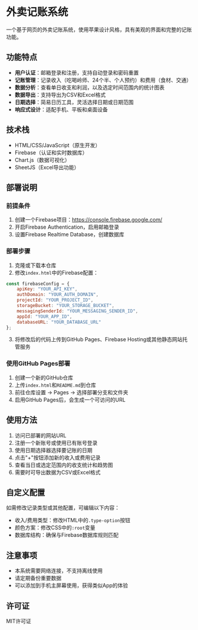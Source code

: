 # 外卖记账系统

一个基于网页的外卖记账系统，使用苹果设计风格，具有美观的界面和完整的记账功能。

## 功能特点

- **用户认证**：邮箱登录和注册，支持自动登录和密码重置
- **记账管理**：记录收入（吃喝岭师、24个半、个人预约）和费用（食材、交通）
- **数据分析**：查看单日收支和利润，以及选定时间范围内的统计图表
- **数据导出**：支持导出为CSV和Excel格式
- **日期选择**：简易日历工具，灵活选择日期或日期范围
- **响应式设计**：适配手机、平板和桌面设备

## 技术栈

- HTML/CSS/JavaScript（原生开发）
- Firebase（认证和实时数据库）
- Chart.js（数据可视化）
- SheetJS（Excel导出功能）

## 部署说明

### 前提条件

1. 创建一个Firebase项目：https://console.firebase.google.com/
2. 开启Firebase Authentication，启用邮箱登录
3. 设置Firebase Realtime Database，创建数据库

### 部署步骤

1. 克隆或下载本仓库
2. 修改`index.html`中的Firebase配置：

```javascript
const firebaseConfig = {
    apiKey: "YOUR_API_KEY",
    authDomain: "YOUR_AUTH_DOMAIN",
    projectId: "YOUR_PROJECT_ID",
    storageBucket: "YOUR_STORAGE_BUCKET",
    messagingSenderId: "YOUR_MESSAGING_SENDER_ID",
    appId: "YOUR_APP_ID",
    databaseURL: "YOUR_DATABASE_URL"
};
```

3. 将修改后的代码上传到GitHub Pages、Firebase Hosting或其他静态网站托管服务

### 使用GitHub Pages部署

1. 创建一个新的GitHub仓库
2. 上传`index.html`和`README.md`到仓库
3. 前往仓库设置 -> Pages -> 选择部署分支和文件夹
4. 启用GitHub Pages后，会生成一个可访问的URL

## 使用方法

1. 访问已部署的网站URL
2. 注册一个新账号或使用已有账号登录
3. 使用日期选择器选择要记账的日期
4. 点击"+"按钮添加新的收入或费用记录
5. 查看当日或选定范围内的收支统计和趋势图
6. 需要时可导出数据为CSV或Excel格式

## 自定义配置

如需修改记录类型或其他配置，可编辑以下内容：

- 收入/费用类型：修改HTML中的`.type-option`按钮
- 颜色方案：修改CSS中的`:root`变量
- 数据库结构：确保与Firebase数据库规则匹配

## 注意事项

- 本系统需要网络连接，不支持离线使用
- 请定期备份重要数据
- 可以添加到手机主屏幕使用，获得类似App的体验

## 许可证

MIT许可证 